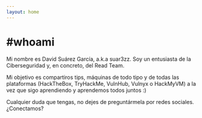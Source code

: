 ```yaml
---
layout: home
---
```

# #whoami

Mi nombre es David Suárez García, a.k.a suar3zz. Soy un entusiasta de la Ciberseguridad y, en concreto, del Read Team.

Mi objetivo es compartiros tips, máquinas de todo tipo y de todas las plataformas (HackTheBox, TryHackMe, VulnHub, Vulnyx o HackMyVM) a la vez que sigo aprendiendo y aprendemos todos juntos :)

Cualquier duda que tengas, no dejes de preguntármela por redes sociales. ¿Conectamos?

